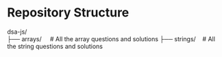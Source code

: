 # Repository Structure

dsa-js/  
├── arrays/&nbsp;&nbsp;&nbsp;&nbsp;&nbsp;# All the array questions and solutions
├── strings/&nbsp;&nbsp;&nbsp;&nbsp;# All the string questions and solutions